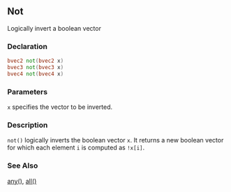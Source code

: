 ## Not
Logically invert a boolean vector

### Declaration
```glsl
bvec2 not(bvec2 x)  
bvec3 not(bvec3 x)  
bvec4 not(bvec4 x)
```

### Parameters
```x``` specifies the vector to be inverted.

### Description
```not()``` logically inverts the boolean vector ```x```. It returns a new boolean vector for which each element ```i``` is computed as ```!x[i]```.

### See Also
[any()](index.html#any.md), [all()](index.html#all.md)
